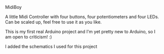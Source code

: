 MidiBoy

A little Midi Controller with four buttons, four potentiometers and four LEDs. Can be scaled up, feel free to use it as you like.

This is my first real Arduino project and I'm yet pretty new to Arduino, so I am open to criticism! :)

I added the schematics I used for this project
